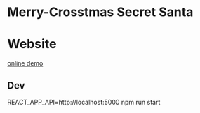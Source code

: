 # Merry-Crosstmas Secret Santa

# Website

[online demo](https://santa.samuelmartineau.com)

## Dev

REACT_APP_API=http://localhost:5000 npm run start
